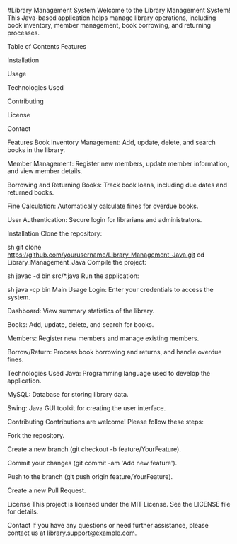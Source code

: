 #Library Management System
Welcome to the Library Management System! This Java-based application helps manage library operations, including book inventory, member management, book borrowing, and returning processes.

Table of Contents
Features

Installation

Usage

Technologies Used

Contributing

License

Contact

Features
Book Inventory Management: Add, update, delete, and search books in the library.

Member Management: Register new members, update member information, and view member details.

Borrowing and Returning Books: Track book loans, including due dates and returned books.

Fine Calculation: Automatically calculate fines for overdue books.

User Authentication: Secure login for librarians and administrators.

Installation
Clone the repository:

sh
git clone https://github.com/yourusername/Library_Management_Java.git
cd Library_Management_Java
Compile the project:

sh
javac -d bin src/*.java
Run the application:

sh
java -cp bin Main
Usage
Login: Enter your credentials to access the system.

Dashboard: View summary statistics of the library.

Books: Add, update, delete, and search for books.

Members: Register new members and manage existing members.

Borrow/Return: Process book borrowing and returns, and handle overdue fines.

Technologies Used
Java: Programming language used to develop the application.

MySQL: Database for storing library data.

Swing: Java GUI toolkit for creating the user interface.

Contributing
Contributions are welcome! Please follow these steps:

Fork the repository.

Create a new branch (git checkout -b feature/YourFeature).

Commit your changes (git commit -am 'Add new feature').

Push to the branch (git push origin feature/YourFeature).

Create a new Pull Request.

License
This project is licensed under the MIT License. See the LICENSE file for details.

Contact
If you have any questions or need further assistance, please contact us at library.support@example.com.
